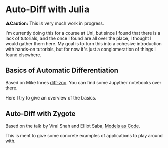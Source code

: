# Auto-Diff with Julia

:warning:__Caution:__ This is very much work in progress.

I'm currently doing this for a course at Uni, but since I found that there is a lack of tutorials, and the once I found are all over the place, I thought I would gather them here.
My goal is to turn this into a cohesive introduction with hands-on tutorials, but for now it's just a conglomeration of things I found elsewhere.


## Basics of Automatic Differentiation
Based on Mike Innes [diff-zoo](https://github.com/MikeInnes/diff-zoo).
You can find some Jupyther notebooks over there.

Here I try to give an overview of the basics.


## Auto-Diff with Zygote
Based on the talk by Viral Shah and Elliot Saba, [Models as Code](https://www.youtube.com/watch?v=Sv3d0k7wWHk).

This is ment to give some concrete examples of applications to play around with.

